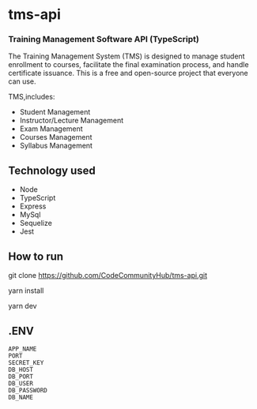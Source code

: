 # tms-api

### Training Management Software API (TypeScript)

The Training Management System (TMS) is designed to manage student enrollment to courses, facilitate the final examination process, and handle certificate issuance. This is a free and open-source project that everyone can use.

TMS,includes:

- Student Management
- Instructor/Lecture Management
- Exam Management
- Courses Management
- Syllabus Management

## Technology used

- Node
- TypeScript
- Express
- MySql
- Sequelize
- Jest

## How to run

git clone https://github.com/CodeCommunityHub/tms-api.git

yarn install

yarn dev

## .ENV

    APP_NAME
    PORT
    SECRET_KEY
    DB_HOST
    DB_PORT
    DB_USER
    DB_PASSWORD
    DB_NAME
